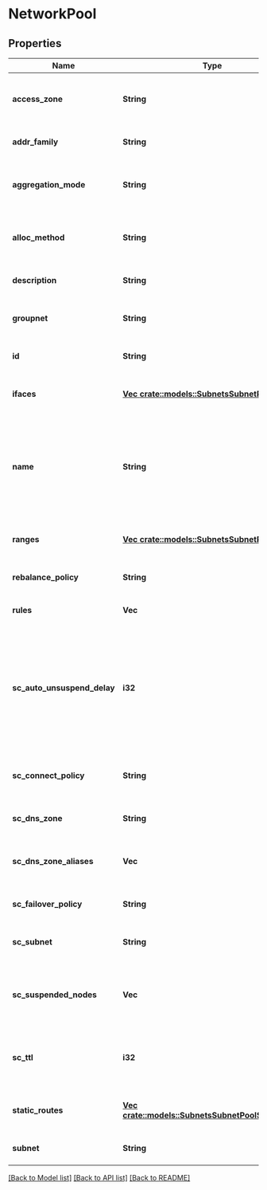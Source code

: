 # NetworkPool

## Properties
Name | Type | Description | Notes
------------ | ------------- | ------------- | -------------
**access_zone** | **String** | Name of a valid access zone to map IP address pool to the zone. | [optional] [default to null]
**addr_family** | **String** | IP address format. | [optional] [default to null]
**aggregation_mode** | **String** | OneFS supports the following NIC aggregation modes. | [optional] [default to null]
**alloc_method** | **String** | Specifies how IP address allocation is done among pool members. | [optional] [default to null]
**description** | **String** | A description of the pool. | [optional] [default to null]
**groupnet** | **String** | Name of the groupnet this pool belongs to. | [optional] [default to null]
**id** | **String** | Unique Pool ID. | [optional] [default to null]
**ifaces** | [**Vec <crate::models::SubnetsSubnetPoolIface>**](SubnetsSubnetPoolIface.md) | List of interface members in this pool. | [optional] [default to null]
**name** | **String** | The name of the pool. It must be unique throughout the given subnet.It&#39;s a required field with POST method. | [optional] [default to null]
**ranges** | [**Vec <crate::models::SubnetsSubnetPoolRange>**](SubnetsSubnetPoolRange.md) | List of IP address ranges in this pool. | [optional] [default to null]
**rebalance_policy** | **String** | Rebalance policy.. | [optional] [default to null]
**rules** | **Vec<String>** | Names of the rules in this pool. | [optional] [default to null]
**sc_auto_unsuspend_delay** | **i32** | Time delay in seconds before a node which has been                 automatically unsuspended becomes usable in SmartConnect                responses for pool zones. | [optional] [default to null]
**sc_connect_policy** | **String** | SmartConnect client connection balancing policy. | [optional] [default to null]
**sc_dns_zone** | **String** | SmartConnect zone name for the pool. | [optional] [default to null]
**sc_dns_zone_aliases** | **Vec<String>** | List of SmartConnect zone aliases (DNS names) to the pool. | [optional] [default to null]
**sc_failover_policy** | **String** | SmartConnect IP failover policy. | [optional] [default to null]
**sc_subnet** | **String** | Name of SmartConnect service subnet for this pool. | [optional] [default to null]
**sc_suspended_nodes** | **Vec<i32>** | List of LNNs showing currently suspended nodes in SmartConnect. | [optional] [default to null]
**sc_ttl** | **i32** | Time to live value for SmartConnect DNS query responses in seconds. | [optional] [default to null]
**static_routes** | [**Vec <crate::models::SubnetsSubnetPoolStaticRoute>**](SubnetsSubnetPoolStaticRoute.md) | List of interface members in this pool. | [optional] [default to null]
**subnet** | **String** | The name of the subnet. | [optional] [default to null]

[[Back to Model list]](../README.md#documentation-for-models) [[Back to API list]](../README.md#documentation-for-api-endpoints) [[Back to README]](../README.md)


